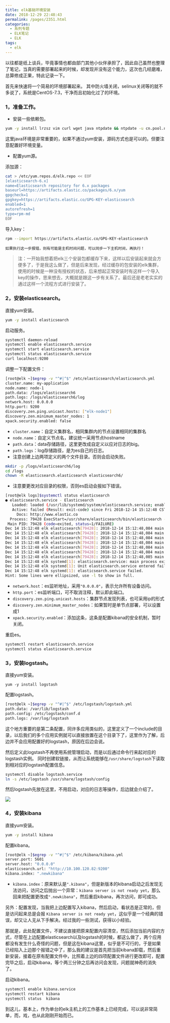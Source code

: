 ```yaml
---
title: elk基础环境安装
date: 2018-12-29 22:48:43
permalink: /pages/2351.html
categories:
  - 系列专题
  - ELK笔记
  - ELK
tags:
  - elk
---
```


以往都是纸上谈兵，毕竟事情也都由部门其他小伙伴承担了，因此自己虽然也整理了笔记，当真的需要部署起来的时候，却发现并没有这个能力，这次也几经磨难，总算修成正果，特此记录一下。

首先来快速将一个简易的环境部署起来。
其中防火墙关闭，selinux关闭等的就不多说了，系统是CentOS-7.3，干净而且初始化过了的环境。

### 1，准备工作。

- 安装一些依赖包。

```sh
yum -y install lrzsz vim curl wget java ntpdate && ntpdate -u cn.pool.ntp.org
```

这里java环境是非常重要的，如果不通过yum安装，源码方式也是可以的。但要注意配置好环境变量。

- 配置yum源。

添加源：

```sh
cat > /etc/yum.repos.d/elk.repo << EOF
[elasticsearch-6.x]
name=Elasticsearch repository for 6.x packages
baseurl=https://artifacts.elastic.co/packages/6.x/yum
gpgcheck=1
gpgkey=https://artifacts.elastic.co/GPG-KEY-elasticsearch
enabled=1
autorefresh=1
type=rpm-md
EOF
```

导入key：

```sh
rpm --import https://artifacts.elastic.co/GPG-KEY-elasticsearch
```

`如果执行这一步报错，则有可能是主机时间问题，可以同步一下主机时间，再执行！`

> 注：一开始我想着把elk三个安装包都缓存下来，这样以后安装起来就会方便多了，于是我这么做了，但是后来发现，经过缓存的包安装的elk集群，使用的时候是一种没有授权的状态，后来想起正常安装时有这样一个导入key的操作，思来想去，大概就是跟这一步有关系了。最后还是老老实实的通过这样一个流程方式进行安装了。

### 2，安装elasticsearch。

直接yum安装。

```sh
yum -y install elasticsearch
```

启动服务。

```sh
systemctl daemon-reload
systemctl enable elasticsearch.service
systemctl start elasticsearch.service
systemctl status elasticsearch.service
curl localhost:9200
```

调整一下配置文件：

```sh
[root@elk ~]$egrep -v "^#|^$" /etc/elasticsearch/elasticsearch.yml
cluster.name: my-application
node.name: node-1
path.data: /logs/elasticsearch6
path.logs: /logs/elasticsearch6/log
network.host: 0.0.0.0
http.port: 9200
discovery.zen.ping.unicast.hosts: ["elk-node1"]
discovery.zen.minimum_master_nodes: 1
xpack.security.enabled: false
```

- `cluster.name`：自定义集群名，相同集群内的节点设置相同的集群名
- `node.name`：自定义节点名，建议统一采用节点hostname
- `path.data`：data存储路径，这里更改成自定义以应对日志的big。
- `path.logs`：log存储路径，是为es自己的日志。
- 注意创建上边两项定义的两个文件目录。否则会启动失败。

```sh
mkdir -p /logs/elasticsearch6/log
cd /logs
chown -R elasticsearch.elasticsearch elasticsearch6/
```

- 注意要更改对应目录的权限，否则es启动会报如下错误。

```sh
[root@elk logs]$systemctl status elasticsearch
● elasticsearch.service - Elasticsearch
   Loaded: loaded (/usr/lib/systemd/system/elasticsearch.service; enabled; vendor preset: disabled)
   Active: failed (Result: exit-code) since Fri 2018-12-14 15:12:48 CST; 5min ago
     Docs: http://www.elastic.co
  Process: 79428 ExecStart=/usr/share/elasticsearch/bin/elasticsearch -p ${PID_DIR}/elasticsearch.pid --quiet (code=exited, status=1/FAILURE)
 Main PID: 79428 (code=exited, status=1/FAILURE)
Dec 14 15:12:48 elk elasticsearch[79428]: 2018-12-14 15:12:48,084 main ERROR Null object returned for RollingFile in Appenders.
Dec 14 15:12:48 elk elasticsearch[79428]: 2018-12-14 15:12:48,084 main ERROR Unable to locate appender "rolling" for logger config "root"
Dec 14 15:12:48 elk elasticsearch[79428]: 2018-12-14 15:12:48,084 main ERROR Unable to locate appender "index_indexing_slowlog_rolling" for logger config "index.indexing.slowlog.index"
Dec 14 15:12:48 elk elasticsearch[79428]: 2018-12-14 15:12:48,084 main ERROR Unable to locate appender "audit_rolling" for logger config "org.elasticsearch.xpack.security....gAuditTrail"
Dec 14 15:12:48 elk elasticsearch[79428]: 2018-12-14 15:12:48,084 main ERROR Unable to locate appender "index_search_slowlog_rolling" for logger config "index.search.slowlog"
Dec 14 15:12:48 elk elasticsearch[79428]: 2018-12-14 15:12:48,084 main ERROR Unable to locate appender "deprecated_audit_rolling" for logger config "org.elasticsearch.xpac...gAuditTrail"
Dec 14 15:12:48 elk elasticsearch[79428]: 2018-12-14 15:12:48,085 main ERROR Unable to locate appender "deprecation_rolling" for logger config "org.elasticsearch.deprecation"
Dec 14 15:12:48 elk systemd[1]: elasticsearch.service: main process exited, code=exited, status=1/FAILURE
Dec 14 15:12:48 elk systemd[1]: Unit elasticsearch.service entered failed state.
Dec 14 15:12:48 elk systemd[1]: elasticsearch.service failed.
Hint: Some lines were ellipsized, use -l to show in full.
```

- `network.host`：es监听地址，采用`"0.0.0.0"`，表示允许所有设备访问。
- `http.port`：es监听端口，可不取消注释，默认即此端口。
- `discovery.zen.ping.unicast.hosts`：集群节点发现列表，也可采用ip的形式
- `discovery.zen.minimum_master_nodes`：如果暂时是单节点部署，可以设置成1
- `xpack.security.enabled`：添加这条，这条是配置kibana的安全机制，暂时关闭。

重启es。

```sh
systemctl restart elasticsearch.service
systemctl status elasticsearch.service
```

### 3，安装logstash。

直接yum安装。

```
yum -y install logstash
```

配置logstash。

```sh
[root@elk ~]$egrep -v "^#|^$" /etc/logstash/logstash.yml
path.data: /var/lib/logstash
path.config: /etc/logstash/conf.d
path.logs: /var/log/logstash
```

这个地方重要的是第二条配置，同许多应用类似的，这里定义了一个include的目录，以后我们的多个应用实例就可以直接放置在这个目录下了，这里作为了解，后边并不会应用配置好的logstash，原因在后边会说。

然后定义此logstash不再使用系统管理启动，而是以后通过命令行来起对应的logstash实例。
同时创建软链接，从而让系统能够在`/usr/share/logstash`下读取到相对应的logstash配置信息。

```sh
systemctl disable logstash.service
ln -s /etc/logstash /usr/share/logstash/config
```

然后logstash先放在这里，不用启动，对应的日志等操作，后边就会介绍了。

![](https://wx1.sinaimg.cn/mw2000/007DukGhgy1g9xqcj5a3dj30u017in1l.jpg)

### 4，安装kibana

直接yum安装。

```sh
yum -y install kibana
```

配置kibana。

```sh
[root@elk ~]$egrep -v "^#|^$" /etc/kibana/kibana.yml
server.port: 5601
server.host: "0.0.0.0"
elasticsearch.url: "http://10.100.120.82:9200"
kibana.index: ".newkibana"
```

- `kibana.index`：原来默认是`".kibana"`，但是新版本的kibana启动之后发现无法访问，访问之后抛出一个异常：`kibana server is not ready yet`，那么回来把配置更改成`".newkibana"`，然后重启kibana，再次访问，即可成功。

另外：配置发现，当我把上边配置写入kibana，然后启动，看状态是正常的，但是访问起来总是会报 `Kibana server is not ready yet`，这似乎是一个经典的错误，却又让人无从下手解决。经过我的一些测试，获得以小经验。

那就是，此处配置文件，不建议直接把原来配置内容清空，然后添加当前内容的方式，尽管在上边配置elasticsearch以及logstash的时候，都这么做了，两个应用都没有发生什么奇怪的问题，但是这在kibana这里，似乎是不可行的，于是如果已经陷入上边那个报错之中了，那么我的建议是首先把当前kibana卸载，然后重新安装，接着在原有配置文件中，比照着上边的四项配置文件进行更改即可，配置完毕之后，启动kibana，等个两三分钟之后再访问会发现，问题就神奇的消失了。

启动kibana。

```sh
systemctl enable kibana.service
systemctl restart kibana
systemctl status  kibana
```

到这儿，基本上，作为单台的elk主机上的工作基本上已经完成，可以说非常简单，而，戏，也从此刚刚开始而已。
